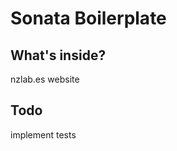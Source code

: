Sonata Boilerplate
==================


What's inside?
--------------
 nzlab.es website
 
 
Todo
----
 implement tests
 
 